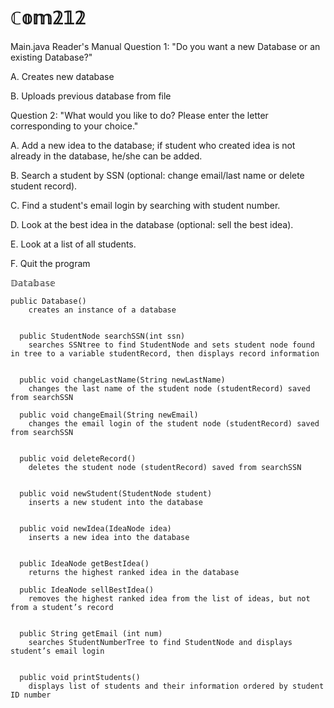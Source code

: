 # ℂ𝕠𝕞𝟚𝟙𝟚
Main.java Reader's Manual
Question 1: "Do you want a new Database or an existing Database?"

A. Creates new database

B. Uploads previous database from file



Question 2: "What would you like to do? Please enter the letter corresponding to your choice."

A. Add a new idea to the database; if student who created idea is not already in the database, he/she can be added.

B. Search a student by SSN (optional: change email/last name or delete student record).

C. Find a student's email login by searching with student number.

D. Look at the best idea in the database (optional: sell the best idea).

E. Look at a list of all students.

F. Quit the program




𝔻𝕒𝕥𝕒𝕓𝕒𝕤𝕖
	
	public Database()
		creates an instance of a database
	  
	  
	  public StudentNode searchSSN(int ssn)
		searches SSNtree to find StudentNode and sets student node found in tree to a variable studentRecord, then displays record information


	  public void changeLastName(String newLastName)
		changes the last name of the student node (studentRecord) saved from searchSSN

	  public void changeEmail(String newEmail)
		changes the email login of the student node (studentRecord) saved from searchSSN


	  public void deleteRecord()
		deletes the student node (studentRecord) saved from searchSSN


	  public void newStudent(StudentNode student)
		inserts a new student into the database


	  public void newIdea(IdeaNode idea)
		inserts a new idea into the database


	  public IdeaNode getBestIdea()
		returns the highest ranked idea in the database

	  public IdeaNode sellBestIdea()
		removes the highest ranked idea from the list of ideas, but not from a student’s record


	  public String getEmail (int num)
		searches StudentNumberTree to find StudentNode and displays student’s email login


	  public void printStudents()
		displays list of students and their information ordered by student ID number

